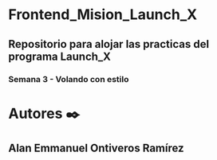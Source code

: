 # Frontend_Mision_Launch_X

## Repositorio para alojar las practicas del programa Launch_X

### Semana 3 - Volando con estilo




# Autores ✒️


## Alan Emmanuel Ontiveros Ramírez
